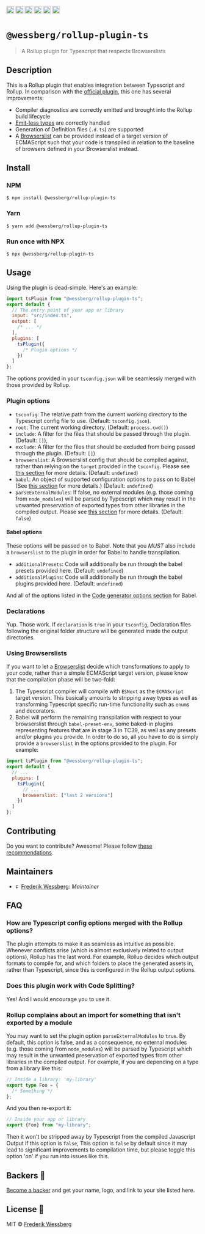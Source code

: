 <a href="https://npmcharts.com/compare/@wessberg/rollup-plugin-ts?minimal=true"><img alt="Downloads per month" src="https://img.shields.io/npm/dm/%40wessberg%2Frollup-plugin-ts.svg" height="20"></img></a>
<a href="https://david-dm.org/wessberg/rollup-plugin-ts"><img alt="Dependencies" src="https://img.shields.io/david/wessberg/rollup-plugin-ts.svg" height="20"></img></a>
<a href="https://www.npmjs.com/package/@wessberg/rollup-plugin-ts"><img alt="NPM Version" src="https://badge.fury.io/js/%40wessberg%2Frollup-plugin-ts.svg" height="20"></img></a>
<a href="https://github.com/wessberg/rollup-plugin-ts/graphs/contributors"><img alt="Contributors" src="https://img.shields.io/github/contributors/wessberg%2Frollup-plugin-ts.svg" height="20"></img></a>
<a href="https://opensource.org/licenses/MIT"><img alt="MIT License" src="https://img.shields.io/badge/License-MIT-yellow.svg" height="20"></img></a>
<a href="https://www.patreon.com/bePatron?u=11315442"><img alt="Support on Patreon" src="https://c5.patreon.com/external/logo/become_a_patron_button@2x.png" height="20"></img></a>

# `@wessberg/rollup-plugin-ts`

> A Rollup plugin for Typescript that respects Browserslists

## Description

This is a Rollup plugin that enables integration between Typescript and Rollup.
In comparison with the [official plugin](https://github.com/rollup/rollup-plugin-typescript), this one has several improvements:

- Compiler diagnostics are correctly emitted and brought into the Rollup build lifecycle
- [Emit-less types](https://github.com/rollup/rollup-plugin-typescript/issues/28) are correctly handled
- Generation of Definition files (`.d.ts`) are supported
- A [Browserslist](https://github.com/browserslist/browserslist) can be provided instead of a target version of ECMAScript such that your code is transpiled in relation to the baseline of browsers defined in your Browserslist instead.

## Install

### NPM

```
$ npm install @wessberg/rollup-plugin-ts
```

### Yarn

```
$ yarn add @wessberg/rollup-plugin-ts
```

### Run once with NPX

```
$ npx @wessberg/rollup-plugin-ts
```

## Usage

Using the plugin is dead-simple. Here's an example:

```javascript
import tsPlugin from "@wessberg/rollup-plugin-ts";
export default {
  // The entry point of your app or library
  input: "src/index.ts",
  output: [
    /* ... */
  ],
  plugins: [
    tsPlugin({
      /* Plugin options */
    })
  ]
};
```

The options provided in your `tsconfig.json` will be seamlessly merged with those provided by Rollup.

### Plugin options

- `tsconfig`: The relative path from the current working directory to the Typescript config file to use. (Default: `tsconfig.json`).
- `root`: The current working directory. (Default: `process.cwd()`)
- `include`: A filter for the files that should be passed through the plugin. (Default: `[]`),
- `exclude`: A filter for the files that should be excluded from being passed through the plugin. (Default: `[]`)
- `browserslist`: A Browserslist config that should be compiled against, rather than relying on the `target` provided in the `tsconfig`. Please see [this section](#using-browserslists) for more details. (Default: `undefined`)
- `babel`: An object of supported configuration options to pass on to Babel (See [this section](#babel-options) for more details.) (Default: `undefined`)
- `parseExternalModules`: If false, no external modules (e.g. those coming from `node_modules`) will be parsed by Typescript which may result in the unwanted preservation of exported types from other libraries in the compiled output. Please see [this section](#rollup-complains-about-an-import-for-something-that-isnt-exported-by-a-module) for more details. (Default: `false`)

#### Babel options

These options will be passed on to Babel. Note that you _MUST_ also include a `browserslist` to the plugin in order for Babel to handle transpilation.

- `additionalPresets`: Code will additionally be run through the babel presets provided here. (Default: `undefined`)
- `additionalPlugins`: Code will additionally be run through the babel plugins provided here. (Default: `undefined`)

And all of the options listed in the [Code generator options section](https://babeljs.io/docs/en/next/options#code-generator-options) for Babel.

### Declarations

Yup. Those work. If `declaration` is `true` in your `tsconfig`, Declaration files following the original folder structure will be generated inside the output directories.

### Using Browserslists

If you want to let a [Browserslist](https://github.com/browserslist/browserslist) decide which transformations to apply to your code, rather than a simple ECMAScript target version,
please know that the compilation phase will be two-fold:

1. The Typescript compiler will compile with `ESNext` as the `ECMAScript` target version. This basically amounts to stripping away types as well as transforming Typescript specific run-time functionality such as `enum`s and decorators.
2. Babel will perform the remaining transpilation with respect to your browserslist through `babel-preset-env`, some baked-in plugins representing features that are in stage 3 in TC39, as well as any presets and/or plugins you provide.
   In order to do so, all you have to do is simply provide a `browserslist` in the options provided to the plugin. For example:

```javascript
import tsPlugin from "@wessberg/rollup-plugin-ts";
export default {
  // ...
  plugins: [
    tsPlugin({
      // ...
      browserslist: ["last 2 versions"]
    })
  ]
};
```

## Contributing

Do you want to contribute? Awesome! Please follow [these recommendations](./CONTRIBUTING.md).

## Maintainers

- <a href="https://github.com/wessberg"><img alt="Frederik Wessberg" src="https://avatars2.githubusercontent.com/u/20454213?s=460&v=4" height="11"></img></a> [Frederik Wessberg](https://github.com/wessberg): _Maintainer_

## FAQ

### How are Typescript config options merged with the Rollup options?

The plugin attempts to make it as seamless as intuitive as possible. Whenever conflicts arise (which is almost exclusively related to output options), Rollup has the last word.
For example, Rollup decides which output formats to compile for, and which folders to place the generated assets in, rather than Typescript, since this is configured in the Rollup
output options.

### Does this plugin work with Code Splitting?

Yes! And I would encourage you to use it.

### Rollup complains about an import for something that isn't exported by a module

You may want to set the plugin option `parseExternalModules` to `true`.
By default, this option is false, and as a consequence, no external modules (e.g. those coming from `node_modules`) will be parsed by Typescript which may result in the unwanted preservation of exported types from other libraries in the compiled output.
For example, if you are depending on a type from a library like this:

```typescript
// Inside a library: 'my-library'
export type Foo = {
  /* Something */
};
```

And you then re-export it:

```typescript
// Inside your app or library
export {Foo} from "my-library";
```

Then it won't be stripped away by Typescript from the compiled Javascript Output if this option is `false`,
This option is `false` by default since it may lead to significant improvements to compilation time, but please toggle this option 'on' if you run into issues like this.

## Backers 🏅

[Become a backer](https://www.patreon.com/bePatron?u=11315442) and get your name, logo, and link to your site listed here.

## License 📄

MIT © [Frederik Wessberg](https://github.com/wessberg)

